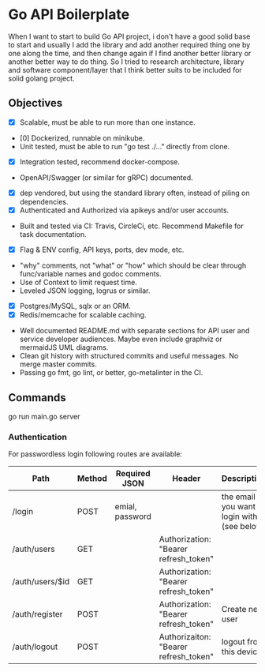 # Go API Boilerplate

When I want to start to build Go API project, i don't have a good solid base to start and usually I add the library and add another required thing one by one along the time, and then change again if I find another better library or another better way to do thing. So I tried to research architecture, library and software component/layer that I think better suits to be included for solid golang project.

## Objectives
* [x] Scalable, must be able to run more than one instance.
* [0] Dockerized, runnable on minikube.
* Unit tested, must be able to run "go test ./..." directly from clone.
* [x] Integration tested, recommend docker-compose.
* OpenAPI/Swagger (or similar for gRPC) documented.
* [x] dep vendored, but using the standard library often, instead of piling on dependencies.
* [x] Authenticated and Authorized via apikeys and/or user accounts.
* Built and tested via CI: Travis, CircleCi, etc. Recommend Makefile for task documentation.
* [x] Flag & ENV config, API keys, ports, dev mode, etc.
* "why" comments, not "what" or "how" which should be clear through func/variable names and godoc comments.
* Use of Context to limit request time.
* Leveled JSON logging, logrus or similar.
* [x] Postgres/MySQL, sqlx or an ORM.
* [x] Redis/memcache for scalable caching.
* Well documented README.md with separate sections for API user and service developer audiences. Maybe even include graphviz or mermaidJS UML diagrams.
* Clean git history with structured commits and useful messages. No merge master commits.
* Passing go fmt, go lint, or better, go-metalinter in the CI.

## Commands

go run main.go server

### Authentication
For passwordless login following routes are available:

Path | Method | Required JSON | Header | Description
---|---|---|---|---
/login | POST |  emial, password | | the email you want to login with (see below)
/auth/users | GET |  | Authorization: "Bearer refresh_token"  | 
/auth/users/$id | GET | | Authorization: "Bearer refresh_token"  | 
/auth/register | POST | | Authorization: "Bearer refresh_token" | Create new user
/auth/logout | POST | | Authorizaiton: "Bearer refresh_token" | logout from this device
